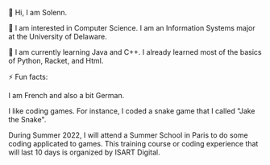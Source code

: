 👋 Hi, I am Solenn.

👀 I am interested in Computer Science.
I am an Information Systems major at the University of Delaware.

🌱 I am currently learning Java and C++.
I already learned most of the basics of Python, Racket, and Html.

⚡ Fun facts:

I am French and also a bit German.

I like coding games.
For instance, I coded a snake game that I called "Jake the Snake".

During Summer 2022, I will attend a Summer School in Paris to do some coding applicated to games.
This training course or coding experience that will last 10 days is organized by ISART Digital.
